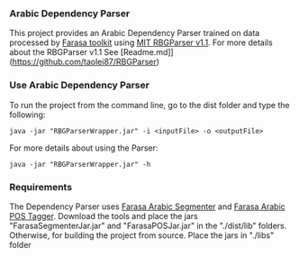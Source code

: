 
### Arabic Dependency Parser

This project provides an Arabic Dependency Parser trained on data processed by [Farasa toolkit](http://farasa.qcri.org) using [MIT RBGParser v1.1](https://github.com/taolei87/RBGParser).
For more details about the RBGParser v1.1 See [Readme.md]](https://github.com/taolei87/RBGParser)

### Use Arabic Dependency Parser

To run the project from the command line, go to the dist folder and
type the following:

	java -jar "RBGParserWrapper.jar" -i <inputFile> -o <outputFile>

For more details about using the Parser:

	java -jar "RBGParserWrapper.jar" -h


### Requirements

The Dependency Parser uses [Farasa Arabic Segmenter](http://farasa.qcri.org) and [Farasa Arabic POS Tagger](http://farasa.qcri.org). Download the tools and place the jars "FarasaSegmenterJar.jar" and "FarasaPOSJar.jar" in the "./dist/lib" folders.
Otherwise, for building the project from source. Place the jars in "./libs" folder




